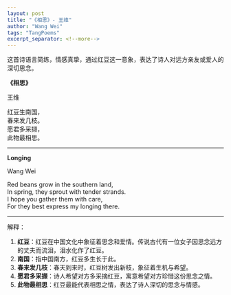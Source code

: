 ```yaml
---
layout: post
title: "《相思》- 王维"
author: "Wang Wei"
tags: "TangPoems"
excerpt_separator: <!--more-->
---
```


这首诗语言简练，情感真挚，通过红豆这一意象，表达了诗人对远方亲友或爱人的深切思念。<!--more-->
  
**《相思》**

王维

红豆生南国，  
春来发几枝。  
愿君多采撷，  
此物最相思。  

---

**Longing**

Wang Wei

Red beans grow in the southern land,  
In spring, they sprout with tender strands.  
I hope you gather them with care,  
For they best express my longing there.  

---

解释：
1. **红豆**：红豆在中国文化中象征着思念和爱情。传说古代有一位女子因思念远方的丈夫而流泪，泪水化作了红豆。
2. **南国**：指中国南方，红豆多生长于此。
3. **春来发几枝**：春天到来时，红豆树发出新枝，象征着生机与希望。
4. **愿君多采撷**：诗人希望对方多采摘红豆，寓意希望对方珍惜这份思念之情。
5. **此物最相思**：红豆最能代表相思之情，表达了诗人深切的思念与情感。
